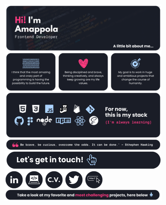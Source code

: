 [![Banner](./assets/banner.png)](https://github.com/amappola7/amappola-portfolio)
[![Contact](./assets/contact.png)](https://github.com/amappola7/amappola-portfolio)
[![LinkedIn](./assets/linkedin.png)](http://www.linkedin.com/in/ana-maria-porras-pinto)
[![Portfolio](./assets/portfolio.png)](https://amappola7.github.io/amappola-portfolio/)
[![C.V.](./assets/cv.png)](https://drive.google.com/file/d/1qaVduEnYXbclsQTOtB9TVyOachYX16Ys/view?usp=sharing)
[![Twitter](./assets/twitter.png)](https://twitter.com/amappola7)
[![Linktree](./assets/linktree.png)](https://linktr.ee/amappola7)
[![Projects](./assets/projectt.png)](https://github.com/amappola7/amappola-portfolio)

